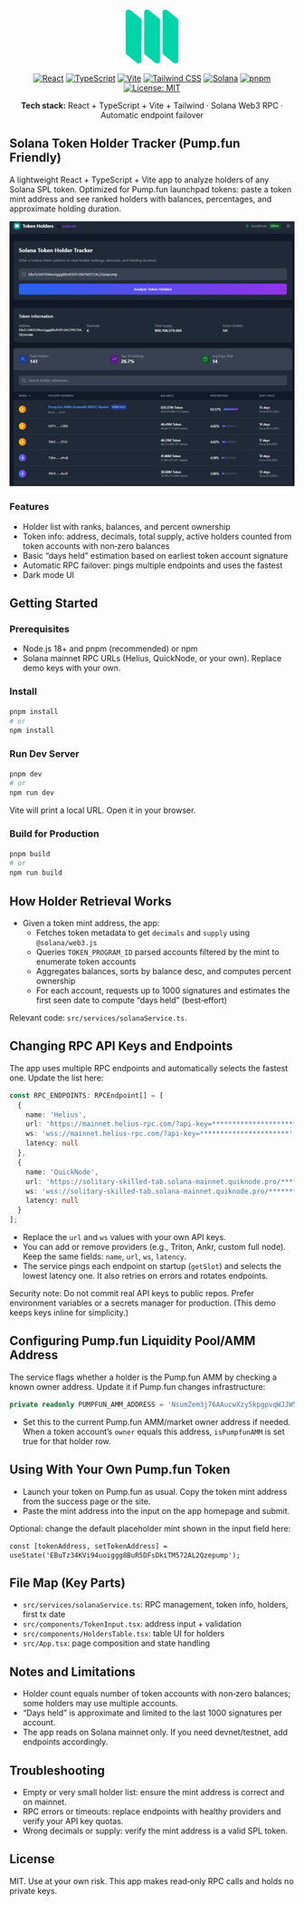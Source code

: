 <div align="center">
  <img src="./public/logo.svg" alt="Solana Token Holder Tracker" width="96" height="96" />

  <p>
    <a href="https://react.dev"><img alt="React" src="https://img.shields.io/badge/React-20232A?style=for-the-badge&logo=react&logoColor=61DAFB" /></a>
    <a href="https://www.typescriptlang.org/"><img alt="TypeScript" src="https://img.shields.io/badge/TypeScript-3178C6?style=for-the-badge&logo=typescript&logoColor=white" /></a>
    <a href="https://vitejs.dev/"><img alt="Vite" src="https://img.shields.io/badge/Vite-646CFF?style=for-the-badge&logo=vite&logoColor=white" /></a>
    <a href="https://tailwindcss.com/"><img alt="Tailwind CSS" src="https://img.shields.io/badge/Tailwind_CSS-06B6D4?style=for-the-badge&logo=tailwindcss&logoColor=white" /></a>
    <a href="https://solana.com/developers"><img alt="Solana" src="https://img.shields.io/badge/Solana-14F195?style=for-the-badge&logo=solana&logoColor=000" /></a>
    <a href="https://pnpm.io/"><img alt="pnpm" src="https://img.shields.io/badge/pnpm-F69220?style=for-the-badge&logo=pnpm&logoColor=white" /></a>
    <a href="#license"><img alt="License: MIT" src="https://img.shields.io/badge/License-MIT-green?style=for-the-badge" /></a>
  </p>

  <p><strong>Tech stack:</strong> React + TypeScript + Vite + Tailwind · Solana Web3 RPC · Automatic endpoint failover</p>
</div>


## Solana Token Holder Tracker (Pump.fun Friendly)

A lightweight React + TypeScript + Vite app to analyze holders of any Solana SPL token. Optimized for Pump.fun launchpad tokens: paste a token mint address and see ranked holders with balances, percentages, and approximate holding duration.

<img src="./public/screenshot.png" alt="App screenshot" width="600" />

### Features
- Holder list with ranks, balances, and percent ownership
- Token info: address, decimals, total supply, active holders counted from token accounts with non‑zero balances
- Basic “days held” estimation based on earliest token account signature
- Automatic RPC failover: pings multiple endpoints and uses the fastest
- Dark mode UI

## Getting Started

### Prerequisites
- Node.js 18+ and pnpm (recommended) or npm
- Solana mainnet RPC URLs (Helius, QuickNode, or your own). Replace demo keys with your own.

### Install
```bash
pnpm install
# or
npm install
```

### Run Dev Server
```bash
pnpm dev
# or
npm run dev
```

Vite will print a local URL. Open it in your browser.

### Build for Production
```bash
pnpm build
# or
npm run build
```

## How Holder Retrieval Works
- Given a token mint address, the app:
  - Fetches token metadata to get `decimals` and `supply` using `@solana/web3.js`
  - Queries `TOKEN_PROGRAM_ID` parsed accounts filtered by the mint to enumerate token accounts
  - Aggregates balances, sorts by balance desc, and computes percent ownership
  - For each account, requests up to 1000 signatures and estimates the first seen date to compute “days held” (best‑effort)

Relevant code: `src/services/solanaService.ts`.

## Changing RPC API Keys and Endpoints
The app uses multiple RPC endpoints and automatically selects the fastest one. Update the list here:

```12:25:src/services/solanaService.ts
const RPC_ENDPOINTS: RPCEndpoint[] = [
  {
    name: 'Helius',
    url: 'https://mainnet.helius-rpc.com/?api-key=**********************',
    ws: 'wss://mainnet.helius-rpc.com/?api-key=**********************',
    latency: null
  },
  {
    name: 'QuickNode',
    url: 'https://solitary-skilled-tab.solana-mainnet.quiknode.pro/****************************/',
    ws: 'wss://solitary-skilled-tab.solana-mainnet.quiknode.pro/****************************',
    latency: null
  }
];
```

- Replace the `url` and `ws` values with your own API keys.
- You can add or remove providers (e.g., Triton, Ankr, custom full node). Keep the same fields: `name`, `url`, `ws`, `latency`.
- The service pings each endpoint on startup (`getSlot`) and selects the lowest latency one. It also retries on errors and rotates endpoints.

Security note: Do not commit real API keys to public repos. Prefer environment variables or a secrets manager for production. (This demo keeps keys inline for simplicity.)

## Configuring Pump.fun Liquidity Pool/AMM Address
The service flags whether a holder is the Pump.fun AMM by checking a known owner address. Update it if Pump.fun changes infrastructure:

```27:33:src/services/solanaService.ts
private readonly PUMPFUN_AMM_ADDRESS = 'NsumZem3j76AAucwXzy5kpgpvqWJJW5dK68YwP6yhjo';
```

- Set this to the current Pump.fun AMM/market owner address if needed. When a token account’s `owner` equals this address, `isPumpfunAMM` is set true for that holder row.

## Using With Your Own Pump.fun Token
- Launch your token on Pump.fun as usual. Copy the token mint address from the success page or the site.
- Paste the mint address into the input on the app homepage and submit.

Optional: change the default placeholder mint shown in the input field here:

```10:15:src/components/TokenInput.tsx
const [tokenAddress, setTokenAddress] = useState('EBuTz34KVi94uoiggg8BuR5DFsDkiTM572AL2Qzepump');
```

## File Map (Key Parts)
- `src/services/solanaService.ts`: RPC management, token info, holders, first tx date
- `src/components/TokenInput.tsx`: address input + validation
- `src/components/HoldersTable.tsx`: table UI for holders
- `src/App.tsx`: page composition and state handling

## Notes and Limitations
- Holder count equals number of token accounts with non‑zero balances; some holders may use multiple accounts.
- “Days held” is approximate and limited to the last 1000 signatures per account.
- The app reads on Solana mainnet only. If you need devnet/testnet, add endpoints accordingly.

## Troubleshooting
- Empty or very small holder list: ensure the mint address is correct and on mainnet.
- RPC errors or timeouts: replace endpoints with healthy providers and verify your API key quotas.
- Wrong decimals or supply: verify the mint address is a valid SPL token.

## License
MIT. Use at your own risk. This app makes read‑only RPC calls and holds no private keys.
